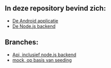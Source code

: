 ## In deze repository bevind zich: 
* [De Android applicatie](https://github.com/darjow/Android/tree/master/android)
* [De Node.js backend](https://github.com/darjow/Android/tree/master/backend)


## Branches:
* [Api, inclusief node.js backend](https://github.com/darjow/Android/tree/api)
* [mock, op basis van seeding](https://github.com/darjow/Android/tree/mock)
